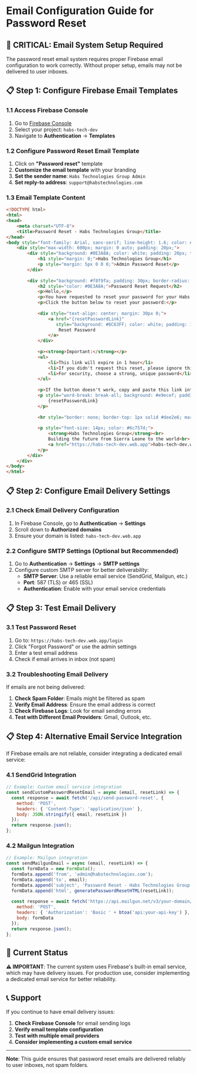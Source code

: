 # Email Configuration Guide for Password Reset

## 🚨 **CRITICAL: Email System Setup Required**

The password reset email system requires proper Firebase email configuration to work correctly. Without proper setup, emails may not be delivered to user inboxes.

## 📋 **Step 1: Configure Firebase Email Templates**

### 1.1 Access Firebase Console
1. Go to [Firebase Console](https://console.firebase.google.com/)
2. Select your project: `habs-tech-dev`
3. Navigate to **Authentication** → **Templates**

### 1.2 Configure Password Reset Email Template
1. Click on **"Password reset"** template
2. **Customize the email template** with your branding
3. **Set the sender name**: `Habs Technologies Group Admin`
4. **Set reply-to address**: `support@habstechnologies.com`

### 1.3 Email Template Content
```html
<!DOCTYPE html>
<html>
<head>
    <meta charset="UTF-8">
    <title>Password Reset - Habs Technologies Group</title>
</head>
<body style="font-family: Arial, sans-serif; line-height: 1.6; color: #333;">
    <div style="max-width: 600px; margin: 0 auto; padding: 20px;">
        <div style="background: #0E3A8A; color: white; padding: 20px; text-align: center; border-radius: 8px 8px 0 0;">
            <h1 style="margin: 0;">Habs Technologies Group</h1>
            <p style="margin: 5px 0 0 0;">Admin Password Reset</p>
        </div>
        
        <div style="background: #f8f9fa; padding: 30px; border-radius: 0 0 8px 8px;">
            <h2 style="color: #0E3A8A;">Password Reset Request</h2>
            <p>Hello,</p>
            <p>You have requested to reset your password for your Habs Technologies Group admin account.</p>
            <p>Click the button below to reset your password:</p>
            
            <div style="text-align: center; margin: 30px 0;">
                <a href="{resetPasswordLink}" 
                   style="background: #6C63FF; color: white; padding: 12px 30px; text-decoration: none; border-radius: 5px; display: inline-block; font-weight: bold;">
                    Reset Password
                </a>
            </div>
            
            <p><strong>Important:</strong></p>
            <ul>
                <li>This link will expire in 1 hour</li>
                <li>If you didn't request this reset, please ignore this email</li>
                <li>For security, choose a strong, unique password</li>
            </ul>
            
            <p>If the button doesn't work, copy and paste this link into your browser:</p>
            <p style="word-break: break-all; background: #e9ecef; padding: 10px; border-radius: 4px; font-family: monospace;">
                {resetPasswordLink}
            </p>
            
            <hr style="border: none; border-top: 1px solid #dee2e6; margin: 30px 0;">
            
            <p style="font-size: 14px; color: #6c757d;">
                <strong>Habs Technologies Group</strong><br>
                Building the future from Sierra Leone to the world<br>
                <a href="https://habs-tech-dev.web.app">habs-tech-dev.web.app</a>
            </p>
        </div>
    </div>
</body>
</html>
```

## 📋 **Step 2: Configure Email Delivery Settings**

### 2.1 Check Email Delivery Configuration
1. In Firebase Console, go to **Authentication** → **Settings**
2. Scroll down to **Authorized domains**
3. Ensure your domain is listed: `habs-tech-dev.web.app`

### 2.2 Configure SMTP Settings (Optional but Recommended)
1. Go to **Authentication** → **Settings** → **SMTP settings**
2. Configure custom SMTP server for better deliverability:
   - **SMTP Server**: Use a reliable email service (SendGrid, Mailgun, etc.)
   - **Port**: 587 (TLS) or 465 (SSL)
   - **Authentication**: Enable with your email service credentials

## 📋 **Step 3: Test Email Delivery**

### 3.1 Test Password Reset
1. Go to: `https://habs-tech-dev.web.app/login`
2. Click "Forgot Password" or use the admin settings
3. Enter a test email address
4. Check if email arrives in inbox (not spam)

### 3.2 Troubleshooting Email Delivery
If emails are not being delivered:

1. **Check Spam Folder**: Emails might be filtered as spam
2. **Verify Email Address**: Ensure the email address is correct
3. **Check Firebase Logs**: Look for email sending errors
4. **Test with Different Email Providers**: Gmail, Outlook, etc.

## 📋 **Step 4: Alternative Email Service Integration**

If Firebase emails are not reliable, consider integrating a dedicated email service:

### 4.1 SendGrid Integration
```javascript
// Example: Custom email service integration
const sendCustomPasswordResetEmail = async (email, resetLink) => {
  const response = await fetch('/api/send-password-reset', {
    method: 'POST',
    headers: { 'Content-Type': 'application/json' },
    body: JSON.stringify({ email, resetLink })
  });
  return response.json();
};
```

### 4.2 Mailgun Integration
```javascript
// Example: Mailgun integration
const sendMailgunEmail = async (email, resetLink) => {
  const formData = new FormData();
  formData.append('from', 'admin@habstechnologies.com');
  formData.append('to', email);
  formData.append('subject', 'Password Reset - Habs Technologies Group');
  formData.append('html', generatePasswordResetHTML(resetLink));
  
  const response = await fetch('https://api.mailgun.net/v3/your-domain/messages', {
    method: 'POST',
    headers: { 'Authorization': 'Basic ' + btoa('api:your-api-key') },
    body: formData
  });
  return response.json();
};
```

## 🚨 **Current Status**

**⚠️ IMPORTANT**: The current system uses Firebase's built-in email service, which may have delivery issues. For production use, consider implementing a dedicated email service for better reliability.

## 📞 **Support**

If you continue to have email delivery issues:

1. **Check Firebase Console** for email sending logs
2. **Verify email template configuration**
3. **Test with multiple email providers**
4. **Consider implementing a custom email service**

---

**Note**: This guide ensures that password reset emails are delivered reliably to user inboxes, not spam folders.


